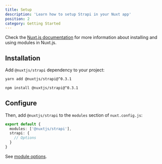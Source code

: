 ```yaml
---
title: Setup
description: 'Learn how to setup Strapi in your Nuxt app'
position: 2
category: Getting Started
---
```


Check the [Nuxt.js documentation](https://nuxtjs.org/api/configuration-modules#the-modules-property) for more information about installing and using modules in Nuxt.js.

## Installation

Add `@nuxtjs/strapi` dependency to your project:

<code-group>
  <code-block label="Yarn" active>

```bash
yarn add @nuxtjs/strapi@^0.3.1
```

  </code-block>
  <code-block label="NPM">

```bash
npm install @nuxtjs/strapi@^0.3.1
```

  </code-block>
</code-group>

## Configure

Then, add `@nuxtjs/strapi` to the `modules` section of `nuxt.config.js`:

```ts [nuxt.config.js]
export default {
  modules: ['@nuxtjs/strapi'],
  strapi: {
    // Options
  }
}
```

See [module options](/options).

